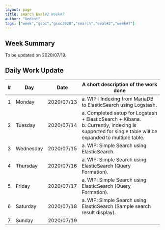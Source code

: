 ```yaml
---
layout: page
title: search Eval#2 Week#7
author: "Vedant"
tags: ["week","gsoc","gsoc2020","search","eval#2","week#7"]
---
```


## Week Summary

To be updated on 2020/07/19.

## Daily Work Update

|\#|Day|Date|A short description of the work done|  
|---	|---	|---	|---	|  
|1   	| Monday 	|   2020/07/13	| a. WIP : Indexing from MariaDB to ElasticSearch using Logstash. |  
|2   	| Tuesday  	|   2020/07/14	|  a. Completed setup for Logstash + ElasticSearch + Kibana. <br> b. Currently, indexing is supported for single table will be expanded to multiple table. 	|  
|3   	| Wednesday  	|  2020/07/15 	| a. WIP: Simple Search using ElasticSearch.  	|  
|4   	| Thursday  	|   2020/07/16	| a. WIP: Simple Search using ElasticSearch (Query Formation).  	|  
|5   	| Friday  	|   2020/07/17	|  a. WIP: Simple Search using ElasticSearch (Query Formation).	|  
|6   	| Saturday  	|   2020/07/18	| a. WIP: Simple Search using ElasticSearch (Sample search result display). 	|  
|7   	| Sunday  	|   2020/07/19	|   	|  
